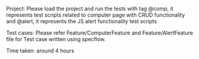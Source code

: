 Project: Please load the project and run the tests with tag @comp, it represents test scripts related to computer page with CRUD functionality and @alert, it represents the JS alert functionality test scripts

Test cases: Please refer Feature/ComputerFeature and Feature/AlertFeature file for Test case written using specflow.

Time taken: around 4 hours 

